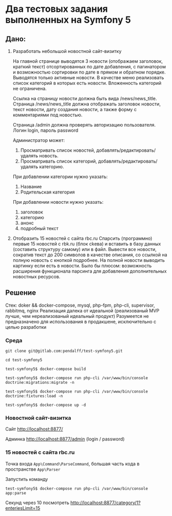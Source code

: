 # Два тестовых задания выполненных на Symfony 5 

## Дано:
1. Разработать небольшой новостной сайт-визитку
    
    На главной странице выводятся 3 новости (отображаем заголовок, краткий текст) отсортированных по дате добавления, с пагинатором и возможностью сортировки по дате в прямом и обратном порядке. Выводятся только активные новости.
    В качестве меню реализовать список  категорий в которых есть новости. Вложенность категорий не ограничена.
    
    Ссылка на страницу новости должна быть вида /news/news_title.
    Страница /news/news_title должна отображать заголовок новости, текст новости, дату создания новости, а также форму с комментариями под новостью.
    
    Страница /admin должна проверять авторизацию пользователя. Логин login, пароль password
    
    Администратор может:
    1) Просматривать список новостей, добавлять/редактировать/удалять новость.
    2) Просматривать список категорий, добавлять/редактировать/удалять категорию.
    
    При добавлении категории нужно указать:
    1) Название
    2) Родительская категория
    
    При добавлении новости нужно указать:
    1) заголовок
    2) категорию
    3) анонс
    4) подробный текст

2. Отобразить 15 новостей с сайта rbc.ru
   Спарсить (программно) первые 15 новостей с rbk.ru (блок сkева) и вставить в базу данных (составить структуру самому) или в файл. Вывести все новости, сократив текст до 200 символов в качестве описания, со ссылкой на полную новость с кнопкой подробнее. На полной новости выводить картинку если есть в новости.
   Было бы плюсом: возможность расширения функционала парсинга для добавления дополнительных новостных ресурсов.

## Решение
Стек: doker && docker-compose, mysql, php-fpm, php-cli, supervisor, rabbitmq, nginx
Реализация далека от идеальной (реализованый MVP лучше, чем нереализованый идеальный продукт)
Разумеется не предназначено для использования в продакшене, исключительно с целью разработки

### Среда

```
git clone git@gitlab.com:pendalff/test-symfony5.git

cd test-symfony5

test-symfony5$ docker-compose build

test-symfony5$ docker-compose run php-cli /var/www/bin/console doctrine:migrations:migrate -n

test-symfony5$ docker-compose run php-cli /var/www/bin/console doctrine:fixtures:load -n

test-symfony5$ docker-compose up -d
```

### Новостной сайт-визитка

Сайт [http://localhost:8877/](http://localhost:8877/)

Админка [http://localhost:8877/admin](http://localhost:8877/admin) (login / password)

### 15 новостей с сайта rbc.ru

Точка входа `App\Command\ParseCommand`, большая часть кода в пространстве `App\Parser`

Запустить команду
```
test-symfony5$ docker-compose run php-cli /var/www/bin/console app:parse 
```
Секунд через 10 посмотреть [http://localhost:8877/category/1?enteriesLimit=15](http://localhost:8877/category/1?enteriesLimit=15)
